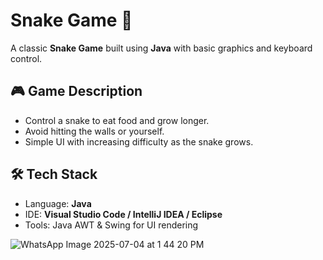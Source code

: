 # Snake Game 🐍

A classic **Snake Game** built using **Java** with basic graphics and keyboard control.

## 🎮 Game Description

- Control a snake to eat food and grow longer.
- Avoid hitting the walls or yourself.
- Simple UI with increasing difficulty as the snake grows.

## 🛠️ Tech Stack

- Language: **Java**
- IDE: **Visual Studio Code / IntelliJ IDEA / Eclipse**
- Tools: Java AWT & Swing for UI rendering
  
![WhatsApp Image 2025-07-04 at 1 44 20 PM](https://github.com/user-attachments/assets/a6e3ceb5-26ff-4a92-8f1b-0b9fd6d9a027)
